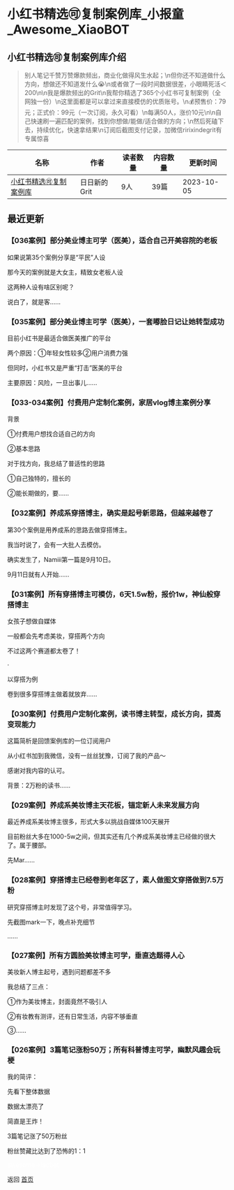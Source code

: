 # 小红书精选🉑️复制案例库_小报童_Awesome_XiaoBOT

## 小红书精选🉑️复制案例库介绍
> 别人笔记千赞万赞爆款频出，商业化做得风生水起；\n但你还不知道做什么方向，想做还不知道发什么😭\n或者做了一段时间数据很差，小眼睛死活＜200\n\n我是爆款频出的Grit\n我帮你精选了365个小红书可复制案例（全网独一份）\n这里面都是可以拿过来直接模仿的优质账号。\n💰预售价：79元；正式价：99元（一次订阅，永久可看）\n每满50人，涨价10元\n\n自己快速刷一遍匹配的案例，找到你想做/能做/适合做的方向；\n然后死磕下去，持续优化，快速拿结果\n订阅后截图支付记录，加微信ririxindegrit有专属惊喜  
  


|名称|作者|读者数量|内容数量|更新时间|
|---|---|---|---|---|
|[小红书精选🉑️复制案例库](https://xiaobot.net/p/ririxindegrit?refer=0b133df9-27dc-423b-8101-639049001c13)|日日新的Grit|9人|39篇|2023-10-05|

## 最近更新
### 【036案例】部分美业博主可学（医美），适合自己开美容院的老板

如果说第35个案例分享是“平民”人设

那今天的案例就是大女主，精致女老板人设

这两种人设有啥区别呢？

说白了，就是客......

### 【035案例】部分美业博主可学（医美），一套嘟脸日记让她转型成功

目前小红书是最适合做医美推广的平台

两个原因：①年轻女性较多②用户消费力强

但同时，小红书又是严重“打击”医美的平台

主要原因：风险，一旦出事儿......

### 【033-034案例】付费用户定制化案例，家居vlog博主案例分享

背景

①付费用户想找合适自己的方向

②基本思路

对于找方向，我总结了普适性的思路

①自己独特的，擅长的

②能长期做的，要......

### 【032案例】养成系穿搭博主，确实是起号新思路，但越来越卷了

第30个案例是用养成系的思路去做穿搭博主。

我当时说了，会有一大批人去模仿。

确实发生了，Namiii第一篇是9月10日。

9月11日就有人开始......

### 【031案例】所有穿搭博主可模仿，6天1.5w粉，报价1w，神仙般穿搭博主

女孩子想做自媒体

一般都会先考虑美妆，穿搭两个方向

不过这两个赛道都太卷了！

·

以穿搭为例

卷到很多穿搭博主做着就放弃......

### 【030案例】付费用户定制化案例，读书博主转型，成长方向，提高变现能力

这篇简析是回馈案例库的一位订阅用户

从小红书加到我微信，没有一丝丝犹豫，订阅了我的产品～

感谢对我内容的认可。

背景：2万粉的读书......

### 【029案例】养成系美妆博主天花板，锚定新人未来发展方向

最近养成系美妆博主很多，形式大多以挑战自媒体100天展开

目前粉丝大多在1000-5w之间，但其实还有几个养成系美妆博主已经做的很大了。属于腰部。

先Mar......

### 【028案例】穿搭博主已经卷到老年区了，素人做图文穿搭做到7.5万粉

研究穿搭博主时发现了这个号，非常值得学习。

先截图mark一下，晚点补充细节

......

### 【027案例】所有方圆脸美妆博主可学，垂直选题得人心

美妆新人博主起号，遇到问题都差不多

我总结了三点：

①作为美妆博主，封面竟然不吸引人

②有妆教有测评，还有日常生活，内容不够垂直

③......

### 【026案例】3篇笔记涨粉50万；所有科普博主可学，幽默风趣会玩梗

我的简评：

先看下整体数据

数据太漂亮了

简直是王炸！

3篇笔记涨了50万粉丝

粉丝赞藏比达到了恐怖的1：1


<a href="https://github.com/Reno9527/awesome-xiaobot" style="color: white; text-decoration: none;">awesome-xiaobot</a>

返回 [首页](../README.md)
